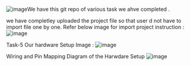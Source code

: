 ![image](https://github.com/user-attachments/assets/788b73db-c786-46dd-b7a5-43e01f37efe7)We have this git repo of various task we ahve completed .

we have completley uploaded the project file so that user d not have to import file one by one. Refer below image for import project instruction : 
![image](https://github.com/user-attachments/assets/ac996947-cb6e-4499-a301-9953c279239d)

Task-5 
Our hardware Setup Image : 
![image](https://github.com/user-attachments/assets/010ebf35-8147-484a-bdd2-156ab82ead36)

Wiring and Pin Mapping Diagram of the Harwdare Setup 
![image](https://github.com/user-attachments/assets/40710a0e-5b2d-4cd9-b95a-4f9526aba689)

